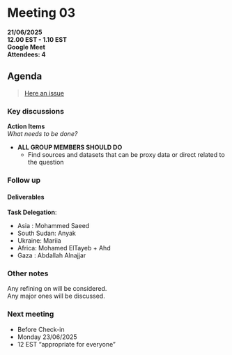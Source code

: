 # **Meeting 03**

**21/06/2025  
12.00 EST - 1.10 EST  
Google Meet  
Attendees: 4**

## Agenda

> [Here an issue](https://github.com/orgs/MIT-Emerging-Talent/projects/194?pane=issue&itemId=116046257&issue=MIT-Emerging-Talent%7CET6-CDSP-group-08-repo%7C44)

### Key discussions

**Action Items**  
  _What needs to be done?_

+ **ALL GROUP MEMBERS SHOULD DO**
  + Find sources and datasets that can be proxy data or direct
 related to the question
 
### Follow up

#### Deliverables

**Task Delegation**: 
+ Asia : Mohammed Saeed
+ South Sudan: Anyak
+ Ukraine: Mariia
+ Africa: Mohamed ElTayeb + Ahd
+ Gaza : Abdallah Alnajjar

### Other notes

Any refining on will be considered.  
Any major ones will be discussed.  

### Next meeting

+ Before Check-in
+ Monday 23/06/2025
+ 12 EST “appropriate for everyone”  
